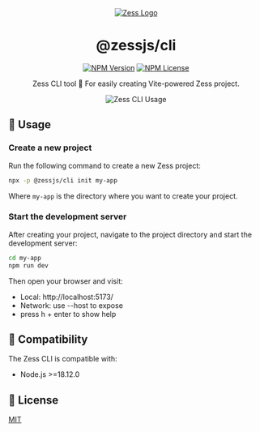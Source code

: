 <div align="center">
  <a href="https://rpsffx.github.io/zess" target="_blank" alt="Zess Logo">
    <img src="https://pic1.imgdb.cn/item/68c7c093c5157e1a8804fb52.svg" alt="Zess Logo">
  </a>
  <h1>@zessjs/cli</h1>

[![NPM Version](https://img.shields.io/npm/v/@zessjs/cli.svg?style=for-the-badge)](https://www.npmjs.com/package/@zessjs/cli) [![NPM License](https://img.shields.io/npm/l/@zessjs/cli.svg?style=for-the-badge)](https://github.com/rpsffx/zess/blob/main/LICENSE)

Zess CLI tool 🔨 For easily creating Vite-powered Zess project.

</div>

<div align="center">
  <img src="https://pic1.imgdb.cn/item/68dea750c5157e1a885103f9.gif" alt="Zess CLI Usage" style="max-width: 100%; height: auto;">
</div>

## 🚀 Usage

### Create a new project

Run the following command to create a new Zess project:

```bash
npx -p @zessjs/cli init my-app
```

Where `my-app` is the directory where you want to create your project.

### Start the development server

After creating your project, navigate to the project directory and start the development server:

```bash
cd my-app
npm run dev
```

Then open your browser and visit:

- Local: http://localhost:5173/
- Network: use --host to expose
- press h + enter to show help

## 🔄 Compatibility

The Zess CLI is compatible with:

- Node.js >=18.12.0

## 📝 License

[MIT](https://github.com/rpsffx/zess/blob/main/LICENSE)
